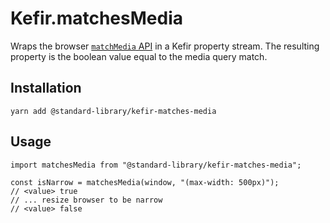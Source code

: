 # Kefir.matchesMedia

Wraps the browser [`matchMedia` API](https://developer.mozilla.org/en-US/docs/Web/API/Window/matchMedia) in a Kefir property stream. The resulting property is the boolean value equal to the media query match.

## Installation

```shell
yarn add @standard-library/kefir-matches-media
```

## Usage

```es6
import matchesMedia from "@standard-library/kefir-matches-media";

const isNarrow = matchesMedia(window, "(max-width: 500px)");
// <value> true
// ... resize browser to be narrow
// <value> false
```
